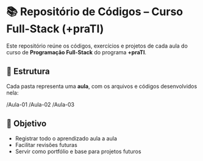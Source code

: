 # 📚 Repositório de Códigos – Curso Full-Stack (+praTI)

Este repositório reúne os códigos, exercícios e projetos de cada aula do curso de **Programação Full-Stack** do programa **+praTI**.

## 📂 Estrutura

Cada pasta representa uma **aula**, com os arquivos e códigos desenvolvidos nela:

/Aula-01
/Aula-02
/Aula-03

## 🎯 Objetivo

- Registrar todo o aprendizado aula a aula  
- Facilitar revisões futuras  
- Servir como portfólio e base para projetos futuros
